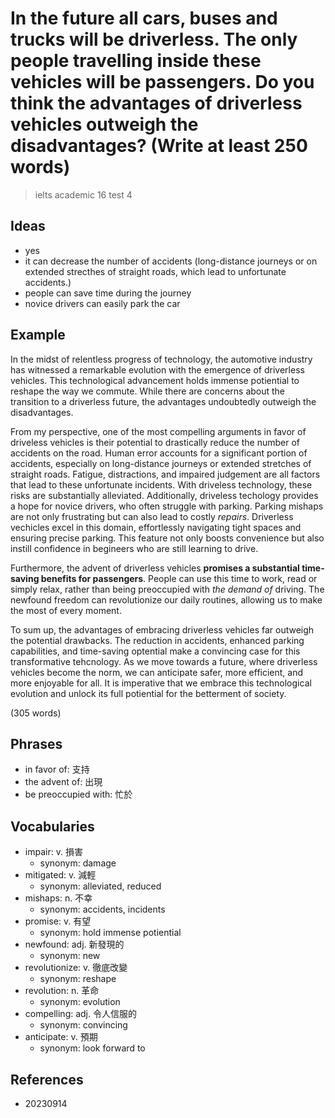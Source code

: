 # In the future all cars, buses and trucks will be driverless. The only people travelling inside these vehicles will be passengers. Do you think the advantages of driverless vehicles outweigh the disadvantages? (Write at least 250 words)

> ielts academic 16 test 4

## Ideas

- yes
- it can decrease the number of accidents (long-distance journeys or on extended strecthes of straight roads, which lead to unfortunate accidents.)
- people can save time during the journey
- novice drivers can easily park the car

## Example

In the midst of relentless progress of technology, the automotive industry has witnessed a remarkable evolution with the emergence of driverless vehicles. This technological advancement holds immense potiential to reshape the way we commute. While there are concerns about the transition to a driverless future, the advantages undoubtedly outweigh the disadvantages.

From my perspective, one of the most compelling arguments in favor of driveless vehicles is their potential to drastically reduce the number of accidents on the road. Human error accounts for a significant portion of accidents, especially on long-distance journeys or extended stretches of straight roads. Fatigue, distractions, and impaired judgement are all factors that lead to these unfortunate incidents. With driveless technology, these risks are substantially alleviated. Additionally, driveless techology provides a hope for novice drivers, who often struggle with parking. Parking mishaps are not only frustrating but can also lead to costly *repairs*. Driverless vechicles excel in this domain, effortlessly navigating tight spaces and ensuring precise parking. This feature not only boosts convenience but also instill confidence in begineers who are still learning to drive.

Furthermore, the advent of driverless vehicles **promises a substantial time-saving benefits for passengers**. People can use this time to work, read or simply relax, rather than being preoccupied with *the demand of* driving. The newfound freedom can revolutionize our daily routines, allowing us to make the most of every moment.

To sum up, the advantages of embracing driverless vehicles far outweigh the potential drawbacks. The reduction in accidents, enhanced parking capabilities, and time-saving optential make a convincing case for this transformative tehcnology. As we move towards a future, where driverless vehicles become the norm, we can anticipate safer, more efficient, and more enjoyable for all. It is imperative that we embrace this technological evolution and unlock its full potiential for the betterment of society.

(305 words)

## Phrases

- in favor of: 支持
- the advent of: 出現
- be preoccupied with: 忙於

## Vocabularies

- impair: v. 損害
  - synonym: damage
- mitigated: v. 減輕
  - synonym: alleviated, reduced
- mishaps: n. 不幸
  - synonym: accidents, incidents
- promise: v. 有望
  - synonym: hold immense potiential
- newfound: adj. 新發現的
  - synonym: new
- revolutionize: v. 徹底改變
  - synonym: reshape
- revolution: n. 革命
  - synonym: evolution
- compelling: adj. 令人信服的
  - synonym: convincing
- anticipate: v. 預期
  - synonym: look forward to

## References

- 20230914
